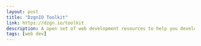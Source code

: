 ```yaml
---
layout: post
title: "DzgnIO Toolkit"
link: https://dzgn.io/toolkit
description: A open set of web development resources to help you develop better and quicker with simple styling blocks.
tags: [web dev]
---
```

